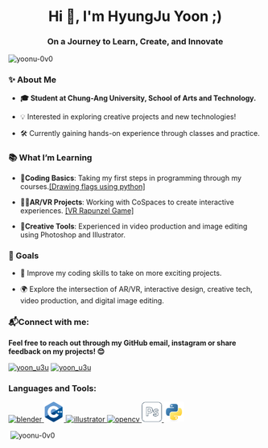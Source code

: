 <h1 align="center">Hi 👋, I'm HyungJu Yoon ;)</h1>
<h3 align="center">On a Journey to Learn, Create, and Innovate</h3>

<p align="left"> <img src="https://komarev.com/ghpvc/?username=yoonu-0v0&label=Profile%20views&color=0e75b6&style=flat" alt="yoonu-0v0" /> </p>


### ✨ About Me

- **🎓 Student at Chung-Ang University, School of Arts and Technology.**

- 💡 Interested in exploring creative projects and new technologies!

- 🛠 Currently gaining hands-on experience through classes and practice.



### 📚 What I’m Learning 

- 🌱**Coding Basics**: Taking my first steps in programming through my courses.[[Drawing flags using python]](https://github.com/yoonU-0v0/yoonU-0v0/blob/main/%EC%9C%A4%ED%98%95%EC%A3%BC_20242681_Code.py)

- 👩‍💻**AR/VR Projects**: Working with CoSpaces to create interactive experiences.
  [[VR Rapunzel Game]](https://edu.cospaces.io/RLR-AHQ)

- 🤝**Creative Tools**: Experienced in video production and image editing using Photoshop and Illustrator.


  
### 🎯 Goals  

- 📝 Improve my coding skills to take on more exciting projects.

-  🌍 Explore the intersection of AR/VR, interactive design, creative tech, video production, and digital image editing.


<h3 align="left">📬Connect with me:</h3>

**Feel free to reach out through my GitHub email, instagram or share feedback on my projects! 😊**

<p align="left">
<a href="https://instagram.com/yoon_u3u" target="blank"><img align="center" src="https://raw.githubusercontent.com/rahuldkjain/github-profile-readme-generator/master/src/images/icons/Social/instagram.svg" alt="yoon_u3u" height="30" width="40" /></a>
<a href="https://discord.gg/yoon_u3u" target="blank"><img align="center" src="https://raw.githubusercontent.com/rahuldkjain/github-profile-readme-generator/master/src/images/icons/Social/discord.svg" alt="yoon_u3u" height="30" width="40" /></a>
</p>

<h3 align="left">Languages and Tools:</h3>
<p align="left"> <a href="https://www.blender.org/" target="_blank" rel="noreferrer"> <img src="https://download.blender.org/branding/community/blender_community_badge_white.svg" alt="blender" width="40" height="40"/> </a> <a href="https://www.w3schools.com/cpp/" target="_blank" rel="noreferrer"> <img src="https://raw.githubusercontent.com/devicons/devicon/master/icons/cplusplus/cplusplus-original.svg" alt="cplusplus" width="40" height="40"/> </a> <a href="https://www.adobe.com/in/products/illustrator.html" target="_blank" rel="noreferrer"> <img src="https://www.vectorlogo.zone/logos/adobe_illustrator/adobe_illustrator-icon.svg" alt="illustrator" width="40" height="40"/> </a> <a href="https://opencv.org/" target="_blank" rel="noreferrer"> <img src="https://www.vectorlogo.zone/logos/opencv/opencv-icon.svg" alt="opencv" width="40" height="40"/> </a> <a href="https://www.photoshop.com/en" target="_blank" rel="noreferrer"> <img src="https://raw.githubusercontent.com/devicons/devicon/master/icons/photoshop/photoshop-line.svg" alt="photoshop" width="40" height="40"/> </a> <a href="https://www.python.org" target="_blank" rel="noreferrer"> <img src="https://raw.githubusercontent.com/devicons/devicon/master/icons/python/python-original.svg" alt="python" width="40" height="40"/> </a> </p>

<p>&nbsp;<img align="center" src="https://github-readme-stats.vercel.app/api?username=yoonu-0v0&show_icons=true&locale=en" alt="yoonu-0v0" /></p>

